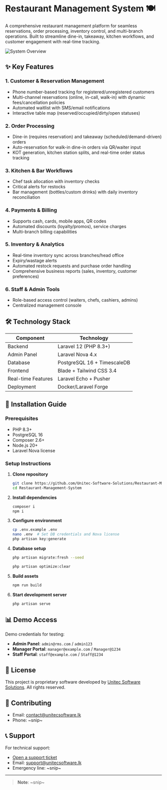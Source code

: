 # Restaurant Management System 🍽️

A comprehensive restaurant management platform for seamless reservations, order processing, inventory control, and multi-branch operations. Built to streamline dine-in, takeaway, kitchen workflows, and customer engagement with real-time tracking.

![System Overview](https://example.com/path-to-system-screenshot.jpg) <!-- Replace with actual image URL -->

## ✨ Key Features

### 1. Customer & Reservation Management
- Phone number-based tracking for registered/unregistered customers
- Multi-channel reservations (online, in-call, walk-in) with dynamic fees/cancellation policies
- Automated waitlist with SMS/email notifications
- Interactive table map (reserved/occupied/dirty/open statuses)

### 2. Order Processing
- Dine-in (requires reservation) and takeaway (scheduled/demand-driven) orders
- Auto-reservation for walk-in dine-in orders via QR/waiter input
- KOT generation, kitchen station splits, and real-time order status tracking

### 3. Kitchen & Bar Workflows
- Chef task allocation with inventory checks
- Critical alerts for restocks
- Bar management (bottles/custom drinks) with daily inventory reconciliation

### 4. Payments & Billing
- Supports cash, cards, mobile apps, QR codes
- Automated discounts (loyalty/promos), service charges
- Multi-branch billing capabilities

### 5. Inventory & Analytics
- Real-time inventory sync across branches/head office
- Expiry/wastage alerts
- Automated restock requests and purchase order handling
- Comprehensive business reports (sales, inventory, customer preferences)

### 6. Staff & Admin Tools
- Role-based access control (waiters, chefs, cashiers, admins)
- Centralized management console

## 🛠️ Technology Stack

| Component          | Technology                          |
|--------------------|-------------------------------------|
| Backend            | Laravel 12 (PHP 8.3+)               |
| Admin Panel        | Laravel Nova 4.x                    |
| Database           | PostgreSQL 16 + TimescaleDB         |
| Frontend           | Blade + Tailwind CSS 3.4            |
| Real-time Features | Laravel Echo + Pusher               |
| Deployment         | Docker/Laravel Forge                |

## 🚀 Installation Guide

### Prerequisites
- PHP 8.3+
- PostgreSQL 16
- Composer 2.6+
- Node.js 20+
- Laravel Nova license

### Setup Instructions

1. **Clone repository**
   ```bash
   git clone https://github.com/Unitec-Software-Solutions/Restaurant-Management-System.git
   cd Restaurant-Management-System
   ```

2. **Install dependencies**
   ```bash
   composer i
   npm i
   ```

3. **Configure environment**
   ```bash
   cp .env.example .env
   nano .env  # Set DB credentials and Nova license
   php artisan key:generate
   ```

4. **Database setup**
   ```bash
   php artisan migrate:fresh --seed
   ```
   ```bash
   php artisan optimize:clear
   ```

5. **Build assets**
   ```bash
   npm run build
   ```

6. **Start development server**
   ```bash
   php artisan serve
   ```


## 📊 Demo Access
Demo credentials for testing:
- **Admin Panel**: `admin@rms.com` / `admin123`
- **Manager Portal**: `manager@example.com` / `Manager@1234`
- **Staff Portal**: `staff@example.com` / `Staff@1234`

## 📜 License
This project is proprietary software developed by [Unitec Software Solutions](https://www.unitecsoftware.lk). All rights reserved.

## 🤝 Contributing
- Email: contact@unitecsoftware.lk
- Phone: ~snip~

## 📞 Support
For technical support:
- [Open a support ticket](https://support.unitecsoftware.lk)
- Email: support@unitecsoftware.lk
- Emergency line: ~snip~

---

> **Note**: ~snip~
